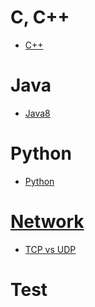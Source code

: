 
# C, C++

* [C++](./C_PLUS_PLUS/C_PLUS_PLUS.md)

# Java

* [Java8](./JAVA/JAVA8/JAVA_8.md)

# Python

* [Python](./PYTHON/PYTHON.md)

# [Network](./NETWORK/NETWORK.md)

* [TCP vs UDP](./NETWORK/TCP_VS_UDP.md)

# Test
